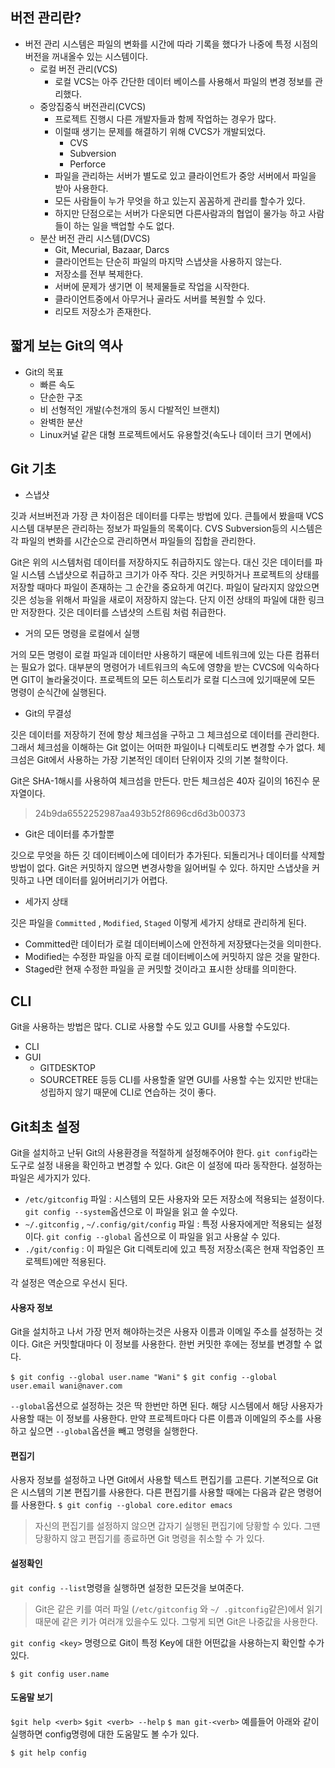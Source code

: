 ## 버전 관리란?
- 버전 관리 시스템은 파일의 변화를 시간에 따라 기록을 했다가 나중에 특정 시점의 버전을 꺼내올수 있는 시스템이다.
    - 로컬 버전 관리(VCS)
        - 로컬 VCS는 아주 간단한 데이터 베이스를 사용해서 파일의 변경 정보를 관리했다.
    - 중앙집중식 버전관리(CVCS)
        - 프로젝트 진행시 다른 개발자들과 함께 작업하는 경우가 많다.
        - 이럴때 생기는 문제를 해결하기 위해 CVCS가 개발되었다.
            - CVS
            - Subversion
            - Perforce
        - 파일을 관리하는 서버가 별도로 있고 클라이언트가 중앙 서버에서 파일을 받아 사용한다.
        - 모든 사람들이 누가 무엇을 하고 있는지 꼼꼼하게 관리를 할수가 있다.
        - 하지만 단점으로는 서버가 다운되면 다른사람과의 협업이 물가능 하고 사람들이 하는 일을 백업할 수도 없다.
    - 분산 버전 관리 시스템(DVCS)
        - Git, Mecurial, Bazaar, Darcs
        - 클라이언트는 단순히 파일의 마지막 스냅샷을 사용하지 않는다.
        - 저장소를 전부 복제한다.
        - 서버에 문제가 생기면 이 복제물들로 작업을 시작한다.
        - 클라이언트중에서 아무거나 골라도 서버를 복원할 수 있다.
        - 리모트 저장소가 존재한다.
## 짧게 보는 Git의 역사
- Git의 목표
    - 빠른 속도
    - 단순한 구조
    - 비 선형적인 개발(수천개의 동시 다발적인 브랜치)
    - 완벽한 분산
    - Linux커널 같은 대형 프로젝트에서도 유용할것(속도나 데이터 크기 면에서)
   
## Git 기초
- 스냅샷

깃과 서브버전과 가장 큰 차이점은 데이터를 다루는 방법에 있다. 큰틀에서 봤을때 VCS시스템 대부분은 관리하는 정보가 파일들의 목록이다.
CVS Subversion등의 시스템은 각 파일의 변화를 시간순으로 관리하면서 파일들의 집합을 관리한다.

Git은 위의 시스템처럼 데이터를 저장하지도 취급하지도 않는다. 대신 깃은 데이터를 파일 시스템 스냅샷으로 취급하고 크기가 아주 작다.
깃은 커밋하거나 프로젝트의 상태를 저장할 때마다 파일이 존재하는 그 순간을 중요하게 여긴다.
파일이 달라지지 않았으면 깃은 성능을 위해서 파일을 새로이 저장하지 않는다. 단지 이전 상태의 파일에 대한 링크만 저장한다.
깃은 데이터를 스냅샷의 스트림 처럼 취급한다.

- 거의 모든 명령을 로컬에서 실행

거의 모든 명령이 로컬 파일과 데이터만 사용하기 때문에 네트워크에 있는 다른 컴퓨터는 필요가 없다. 대부분의 명령어가
네트워크의 속도에 영향을 받는 CVCS에 익숙하다면 GIT이 놀라울것이다.
프로젝트의 모든 히스토리가 로컬 디스크에 있기때문에 모든 명령이 순식간에 실행된다.

- Git의 무결성

깃은 데이터를 저장하기 전에 항상 체크섬을 구하고 그 체크섬으로 데이터를 관리한다. 그래서 체크섬을 이해하는 Git 없이는 어떠한 파일이나 디렉토리도
변경할 수가 없다. 체크섬은 Git에서 사용하는 가장 기본적인 데이터 단위이자 깃의 기본 철학이다.

Git은 SHA-1해시를 사용하여 체크섬을 만든다. 만든 체크섬은 40자 길이의 16진수 문자열이다.
> 24b9da6552252987aa493b52f8696cd6d3b00373

- Git은 데이터를 추가할뿐

깃으로 무엇을 하든 깃 데이터베이스에 데이터가 추가된다. 되돌리거나 데이터를 삭제할 방법이 없다.
Git은 커밋하지 않으면 변경사항을 잃어버릴 수 있다. 하지만 스냅샷을 커밋하고 나면 데이터를 잃어버리기가 어렵다.

- 세가지 상태

깃은 파일을 `Committed` , `Modified`, `Staged` 이렇게 세가지 상태로 관리하게 된다.
- Committed란 데이터가 로컬 데이터베이스에 안전하게 저장됐다는것을 의미한다.
- Modified는 수정한 파일을 아직 로컬 데이터베이스에 커밋하지 않은 것을 말한다.
- Staged란 현재 수정한 파일을 곧 커밋할 것이라고 표시한 상태를 의미한다.
    
## CLI

Git을 사용하는 방법은 많다. CLI로 사용할 수도 있고 GUI를 사용할 수도있다.
- CLI
- GUI
    - GITDESKTOP
    - SOURCETREE 등등
CLI를 사용할줄 알면 GUI를 사용할 수는 있지만 반대는 성립하지 않기 때문에 CLI로 연습하는 것이 좋다.

## Git최초 설정

Git을 설치하고 난뒤 Git의 사용환경을 적절하게 설정해주어야 한다.
`git config`라는 도구로 설정 내용을 확인하고 변경할 수 있다. Git은 이 설정에 따라 동작한다.
설정하는 파일은 세가지가 있다.
- `/etc/gitconfig` 파일 : 시스템의 모든 사용자와 모든 저장소에 적용되는 설정이다. `git config --system`옵션으로 이 파일을 읽고
쓸 수있다.
- `~/.gitconfig` , `~/.config/git/config` 파일 : 특정 사용자에게만 적용되는 설정이다. `git config --global`
    옵션으로 이 파일을 읽고 사용살 수 있다.
- `./git/config` : 이 파일은 Git 디렉토리에 있고 특정 저장소(혹은 현재 작업중인 프로젝트)에만 적용된다.

각 설정은 역순으로 우선시 된다.

#### 사용자 정보

Git을 설치하고 나서 가장 먼저 해야하는것은 사용자 이름과 이메일 주소를 설정하는 것이다. Git은 커밋할대마다
이 정보를 사용한다. 한번 커밋한 후에는 정보를 변경할 수 없다.

`$ git config --global user.name "Wani"`
`$ git config --global user.email wani@naver.com`

`--global`옵션으로 설정하는 것은 딱 한번만 하면 된다. 해당 시스템에서 해당 사용자가 사용할 때는 이 정보를 사용한다.
만약 프로젝트마다 다른 이름과 이메일의 주소를 사용하고 싶으면 `--global`옵션을 빼고 명령을 실행한다.

#### 편집기

사용자 정보를 설정하고 나면 Git에서 사용할 텍스트 편집기를 고른다. 기본적으로 Git은 시스템의 기본 편집기를  사용한다.
다른 편집기를 사용할 때에는 다음과 같은 명령어를 사용한다.
`$ git config --global core.editor emacs`

> 자신의 편집기를 설정하지 않으면 갑자기 실행된 편집기에 당황할 수 있다. 그땐 당황하지 않고 
>편집기를 종료하면 Git 명령을 취소할 수 가 있다.

#### 설정확인

`git config --list`명령을 실행하면 설정한 모든것을 보여준다.
> Git은 같은 키를 여러 파일 (`/etc/gitconfig` 와 `~/ .gitconfig`같은)에서 읽기때문에 같은 키가 여러개 있을수도 있다.
>그렇게 되면 Git은 나중값을 사용한다.

`git config <key>` 명령으로 Git이 특정 Key에 대한 어떤값을 사용하는지 확인할 수가 있다.

`$ git config user.name`

#### 도움말 보기
`$git help <verb>`
`$git <verb> --help`
`$ man git-<verb>`
예를들어 아래와 같이 실행하면 config명령에 대한 도움말도 볼 수가 있다.

`$ git help config`
